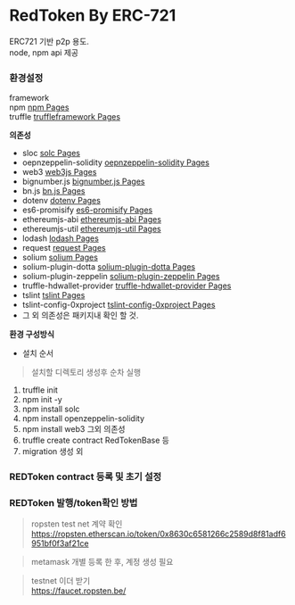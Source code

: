 # RedToken By ERC-721
  
ERC721 기반 p2p 용도.  
node, npm api 제공  
  
  
### 환경설정  
framework  
npm [npm Pages](https://www.npmjs.com/)  
truffle [truffleframework Pages](https://truffleframework.com/)  
  
  
**의존성**  
* sloc [solc Pages](https://www.npmjs.com/package/sloc/)  
* oepnzeppelin-solidity [oepnzeppelin-solidity Pages](https://github.com/OpenZeppelin/openzeppelin-solidity/)  
* web3 [web3js Pages](https://github.com/ethereum/web3.js/)  
* bignumber.js [bignumber.js Pages](https://github.com/MikeMcl/bignumber.js#readme/)  
* bn.js [bn.js Pages](https://github.com/indutny/bn.js/)  
* dotenv [dotenv Pages](https://github.com/motdotla/dotenv#readme/)  
* es6-promisify [es6-promisify Pages](https://github.com/digitaldesignlabs/es6-promisify#readme/)  
* ethereumjs-abi [ethereumjs-abi Pages](https://github.com/axic/ethereumjs-abi/)  
* ethereumjs-util [ethereumjs-util Pages](https://github.com/ethereumjs/ethereumjs-util/)  
* lodash [lodash Pages](https://lodash.com/)  
* request [request Pages](https://github.com/request/request#readme/)  
* solium [solium Pages](https://github.com/duaraghav8/Ethlint#readme/)  
* solium-plugin-dotta [solium-plugin-dotta Pages](https://github.com/cryppadotta/solium-plugin-dotta#readme/)  
* solium-plugin-zeppelin [solium-plugin-zeppelin Pages](https://github.com/elopio/solium-plugin-zeppelin#readme/)  
* truffle-hdwallet-provider [truffle-hdwallet-provider Pages](https://github.com/trufflesuite/truffle-hdwallet-provider#readme/)  
* tslint [tslint Pages](https://palantir.github.io/tslint/)  
* tslint-config-0xproject [tslint-config-0xproject Pages](https://www.npmjs.com/package/tslint-config-0xproject/)  
* 그 외 의존성은 패키지내 확인 할 것.  
  
  
**환경 구성방식**
  
- 설치 순서  
> 설치할 디렉토리 생성후 순차 실행  
  
1. truffle init  
2. npm init -y  
3. npm install solc  
4. npm install openzeppelin-solidity  
5. npm install web3 그외 의존성  
6. truffle create contract RedTokenBase 등  
7. migration 생성 외  
  
  
  
### REDToken contract 등록 및 초기 설정  
  
  
### REDToken 발행/token확인 방법  
> ropsten test net 계약 확인  
https://ropsten.etherscan.io/token/0x8630c6581266c2589d8f81adf6951bf0f3af21ce  
  
> metamask 개별 등록 한 후, 계정 생성 필요  
  
> testnet 이더 받기  
https://faucet.ropsten.be/   